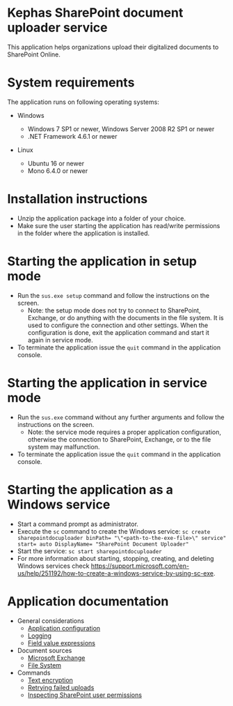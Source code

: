 # Kephas SharePoint document uploader service
This application helps organizations upload their digitalized documents to SharePoint Online.

# System requirements
The application runs on following operating systems:

* Windows
  * Windows 7 SP1 or newer, Windows Server 2008 R2 SP1 or newer
  * .NET Framework 4.6.1 or newer

* Linux
  * Ubuntu 16 or newer
  * Mono 6.4.0 or newer

# Installation instructions
  * Unzip the application package into a folder of your choice.
  * Make sure the user starting the application has read/write permissions in the folder where the application is installed.
  
# Starting the application in setup mode
  * Run the `sus.exe setup` command and follow the instructions on the screen.
    * Note: the setup mode does not try to connect to SharePoint, Exchange, or do anything with the documents in the file system. It is used to configure the connection and other settings. When the configuration is done, exit the application command and start it again in service mode.
  * To terminate the application issue the `quit` command in the application console.

# Starting the application in service mode
  * Run the `sus.exe` command without any further arguments and follow the instructions on the screen.
    * Note: the service mode requires a proper application configuration, otherwise the connection to SharePoint, Exchange, or to the file system may malfunction.
  * To terminate the application issue the `quit` command in the application console.
  
# Starting the application as a Windows service
  * Start a command prompt as administrator.
  * Execute the `sc` command to create the Windows service:
  `sc create sharepointdocuploader binPath= "\"<path-to-the-exe-file>\" service" start= auto DisplayName= "SharePoint Document Uploader"`
  * Start the service:
  `sc start sharepointdocuploader`
  * For more information about starting, stopping, creating, and deleting Windows services check https://support.microsoft.com/en-us/help/251192/how-to-create-a-windows-service-by-using-sc-exe.

# Application documentation

* General considerations
  * [Application configuration](../../wiki/Application-configuration)
  * [Logging](../../wiki/Logging)
  * [Field value expressions](../../wiki/Field-value-expressions)
* Document sources
  * [Microsoft Exchange](../../wiki/Microsoft-Exchange-source)
  * [File System](../../wiki/File-system-source)
* Commands
  * [Text encryption](../../wiki/Text-encryption)
  * [Retrying failed uploads](../../wiki/Retrying-failed-uploads)
  * [Inspecting SharePoint user permissions](../../wiki/Inspecting-permissions)
